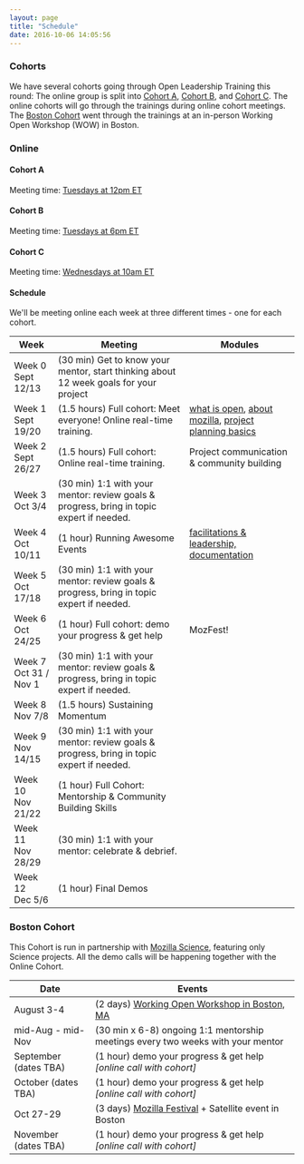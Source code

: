 ```yaml
---
layout: page
title: "Schedule"
date: 2016-10-06 14:05:56
---
```


### Cohorts

We have several cohorts going through Open Leadership Training this round: The online group is split into [Cohort A](#cohort-a), [Cohort B](#cohort-b), and [Cohort C](#cohort-c). The online cohorts will go through the trainings during online cohort meetings. The [Boston Cohort](#boston-cohort) went through the trainings at an in-person Working Open Workshop (WOW) in Boston.

### Online

#### Cohort A
Meeting time: [Tuesdays at 12pm ET](http://arewemeetingyet.com/Toronto/2017-09-12/12:00/w/Mozilla%20Open%20Leaders%20-%20Cohort%20A)

#### Cohort B
Meeting time: [Tuesdays at 6pm ET](http://arewemeetingyet.com/Toronto/2017-09-12/18:00/w/Mozilla%20Open%20Leaders%20-%20Cohort%20B)

#### Cohort C
Meeting time: [Wednesdays at 10am ET](http://arewemeetingyet.com/Toronto/2017-09-13/10:00/w/Mozilla%20Open%20Leaders%20-%20Cohort%20C)


#### Schedule
We'll be meeting online each week at three different times - one for each cohort.

Week | Meeting | Modules
--- | --- | ---
Week 0 <br /> Sept 12/13 | (30 min) Get to know your mentor, start thinking about 12 week goals for your project |
Week 1 <br /> Sept 19/20 | (1.5 hours) Full cohort: Meet everyone! Online real-time training. | [what is open](https://mozilla.github.io/open-leadership-training-series/articles/introduction-to-open-leadership/introduction-to-working-open/), [about mozilla](https://mozilla.github.io/open-leadership-training-series/articles/introduction-to-open-leadership/getting-to-know-mozilla-and-the-leadership-network/), [project planning basics](https://mozilla.github.io/open-leadership-training-series/articles/opening-your-project/)
Week 2 <br /> Sept 26/27| (1.5 hours) Full cohort: Online real-time training. | Project communication & community building
Week 3 <br /> Oct 3/4 | (30 min) 1:1 with your mentor: review goals & progress, bring in topic expert if needed. |
Week 4 <br /> Oct 10/11 | (1 hour) Running Awesome Events | [facilitations & leadership, documentation](https://mozilla.github.io/open-leadership-training-series/articles/running-awesome-community-events/)
Week 5 <br /> Oct 17/18 | (30 min) 1:1 with your mentor: review goals & progress, bring in topic expert if needed. |
Week 6 <br /> Oct 24/25  | (1 hour) Full cohort: demo your progress & get help | MozFest!
Week 7 <br /> Oct 31 / Nov 1  | (30 min) 1:1 with your mentor: review goals & progress, bring in topic expert if needed. |
Week 8 <br /> Nov 7/8 | (1.5 hours) Sustaining Momentum |
Week 9 <br />Nov 14/15  | (30 min) 1:1 with your mentor: review goals & progress, bring in topic expert if needed. |
Week 10 <br />Nov 21/22 |  (1 hour) Full Cohort: Mentorship & Community Building Skills |
Week 11 <br />Nov 28/29 | (30 min) 1:1 with your mentor: celebrate & debrief. |
Week 12 <br />Dec 5/6 | (1 hour) Final Demos |


### Boston Cohort
This Cohort is run in partnership with [Mozilla Science](http://science.mozilla.org/), featuring only Science projects. All the demo calls will be happening together with the Online Cohort.

Date | Events
--- | ---
August 3-4 | (2 days) [Working Open Workshop in Boston, MA](https://mozillascience.github.io/WOW-Boston/)
mid-Aug - mid-Nov | (30 min x 6-8) ongoing 1:1 mentorship meetings every two weeks with your mentor
September (dates TBA) | (1 hour) demo your progress & get help *[online call with cohort]*
October (dates TBA) | (1 hour) demo your progress & get help *[online call with cohort]*
Oct 27-29 | (3 days) [Mozilla Festival](http://mozillafestival.org/) + Satellite event in Boston
November (dates TBA) | (1 hour) demo your progress & get help *[online call with cohort]*